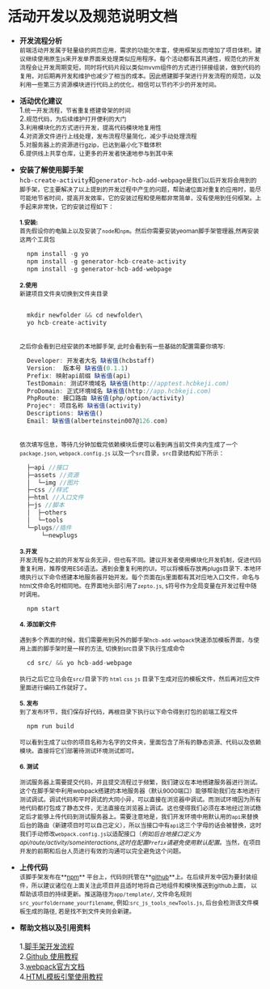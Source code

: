 # 活动开发以及规范说明文档

- __开发流程分析__ <br />
<small>前端活动开发属于轻量级的网页应用，需求的功能欠丰富，使用框架反而增加了项目体积。建议继续使用原生js来开发单界面来处理类似应用程序。每个活动都有其共通性，规范化的开发流程会让开发周期变短，同时将代码片段以类似mvvm组件的方式进行拼接组装，做到代码的复用，对后期再开发和维护也减少了相当的成本。因此搭建脚手架进行开发流程的规范，以及利用一些第三方资源模块进行代码上的优化，相信可以节约不少的开发时间。</small>


- __活动优化建议__<br />
1.<small>统一开发流程，节省重复搭建骨架的时间</small><br />
2.<small>规范代码，为后续维护打开便利的大门</small><br />
3.<small>利用模块化的方式进行开发，提高代码模块地复用性</small><br />
4.<small>对资源文件进行上线处理，发布流程尽量简化，减少手动处理流程</small><br />
5.<small>对服务器上的资源进行gzip，已达到最小化下载体积</small><br />
6.<small>提供线上共享仓库，让更多的开发者快速地参与到其中来</small><br />

- __安装了解使用脚手架__<br />
`hcb-create-activity`和`generator-hcb-add-webpage`<small>是我们以后开发将会用到的脚手架，它主要解决了以上提到的开发过程中产生的问题，帮助诸位面对重复的应用时，能尽可能地节省时间，提高开发效率，它的安装过程和使用都非常简单，没有使用到任何框架。上手起来非常快，它的安装过程如下：</small>

    <small>**1.安装:**</small><br />
    <small>首先假设你的电脑上以及安装了`node`和`npm`。然后你需要安装yeoman脚手架管理器,然再安装这两个工具包</small>

  ```javascript
    npm install -g yo
    npm install -g generator-hcb-create-activity
    npm install -g generator-hcb-add-webpage
  ```

    <small>**2.使用**</small><br />
    <small>新建项目文件夹切换到文件夹目录</small>

  ```javascript
    
    mkdir newfolder && cd newfolder\  
    yo hcb-create-activity
        
  ```

    <small>之后你会看到已经安装的本地脚手架, 此时会看到有一些基础的配置需要你填写:</small>

  ```javascript
    Developer: 开发者大名 缺省值(hcbstaff)
    Version:  版本号 缺省值(0.1.1)
    Prefix: 映射api前缀 缺省值(api)
    TestDomain: 测试环境域名 缺省值(http://apptest.hcbkeji.com)
    ProDomain: 正式环境域名 缺省值(http://app.hcbkeji.com)
    PhpRoute: 接口路由 缺省值(php/option/activity)
    Projec*: 项目名称 缺省值(activity)
    Descriptions: 缺省值()
    Email: 缺省值(alberteinstein007@126.com)
    
  ```

    <small>依次填写信息，等待几分钟加载完依赖模块后便可以看到再当前文件夹内生成了一个`package.json`, `webpack.config.js` 以及一个`src`目录，`src`目录结构如下所示：</small>
    
  ```javascript
    ├─api //接口
    ├─assets //资源
    │  └─img //图片
    ├─css //样式
    ├─html //入口文件
    ├─js //脚本
    │  ├─others
    │  └─tools
    └─plugs//插件
        └─newplugs
  ```

    <small>**3.开发**</small><br />
    <small>开发流程与之前的开发写业务无异，但也有不同。建议开发者使用模块化开发机制，促进代码重复利用，推荐使用ES6语法。遇到会重复利用的UI，可以将模板存放再plugs目录下. 本地环境执行以下命令搭建本地服务器开始开发。每个页面在js里面都有其对应地入口文件，命名与html文件命名时相同地。在界面地头部引用了`zepto.js`, `$`符号作为全局变量在开发过程中随时调用。</small>

  ```javascript
    npm start
  ```

    <small>**4. 添加新文件**</small><br />

    <small>遇到多个界面的时候，我们需要用到另外的脚手架`hcb-add-webpack`快速添加模板界面，与使用上面的脚手架时是一样的方法, 切换到src目录下执行生成命令</small>

  ```javascript
    cd src/ && yo hcb-add-webpage
  ```

    <small>执行之后它立马会在`src/`目录下的 `html` `css` `js` 目录下生成对应的模板文件，然后再对应文件里面进行编码工作就好了。</small>

    <small>**5. 发布**</small><br />
    <small>到了发布环节，我们保存好代码，再根目录下执行以下命令得到打包的前端工程文件</small>

  ```javascript
    npm run build
  ```

    <small>可以看到生成了以你的项目名称为名字的文件夹，里面包含了所有的静态资源、代码以及依赖模块。直接将它们部署待测试环境测试即可。</small>

    <small>**6. 测试**</small><br />

    <small>测试服务器上需要提交代码，并且提交流程过于频繁，我们建议在本地搭建服务器进行测试。这个在脚手架中利用webpack搭建的本地服务器（默认9000端口）能够帮助我们在本地进行测试调试。调试代码和平时调试的大同小异，可以直接在浏览器中调试。而测试环境因为所有地代码都打包成了静态文件，无法直接在浏览器上调试。这也使得我们必须在本地经过测试稳定后才能够上传代码到测试服务器上。需要注意地是，我们开发环境中用默认用的`api`来替换后台的路由（新建项目时可以自己定义），所以当接口中有`api`这三个字母的话会被替换，这时我们手动修改`webpack.config.js`以适配接口（*例如后台地接口定义为api/route/activity/someinteractions,这时在配置`Prefix`请避免使用默认配置*。当然，在项目开发的前期和后台人员进行有效的沟通可以完全避免这个问题。</small>

- __上传代码__<br />
<small>该脚手架发布在**[npm](https://www.npmjs.com/settings/constantince/packages)** 平台上，代码则托管在**[github](https://github.com/constantince/generator-hcb-create-activity)**上。在后续开发中因为要封装组件，所以建议诸位在上面关注此项目并且适时地将自己地组件和模块推送到github上面， 以帮助该项目的持续更新。推送路径为`app/template/`, 文件命名规则`src_yourfoldername_yourfilename`, 例如:`src_js_tools_newTools.js`,  后台会检测该文件模板生成的路径, 若是找不到文件夹则会新建。</small>

- __帮助文档以及引用资料__<br /><br />
1.[脚手架开发流程](https://yeoman.io/authoring/)<br />
2.[Github 使用教程](https://www.liaoxuefeng.com/wiki/0013739516305929606dd18361248578c67b8067c8c017b000)<br />
3.[webpack官方文档](https://webpack.js.org/)<br />
4.[HTML模板引擎使用教程](https://github.com/PaulGuo/Juicer)<br />
